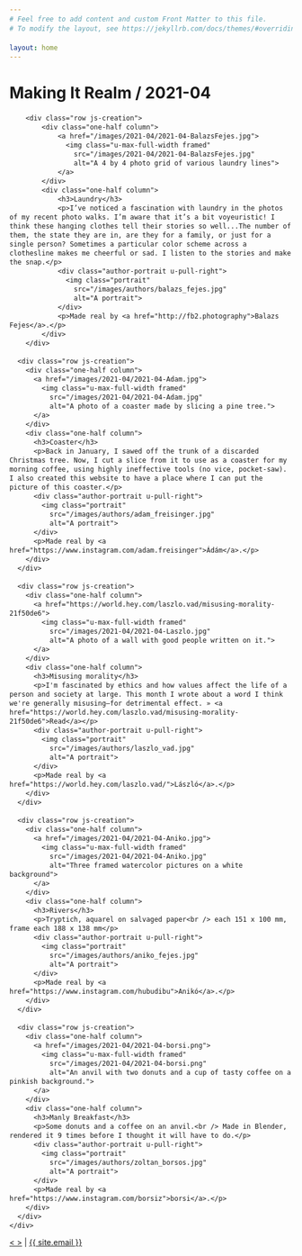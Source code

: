 ```yaml
---
# Feel free to add content and custom Front Matter to this file.
# To modify the layout, see https://jekyllrb.com/docs/themes/#overriding-theme-defaults

layout: home
---
```


<head>

  <!-- Basic Page Needs
  –––––––––––––––––––––––––––––––––––––––––––––––––– -->
  <meta charset="utf-8">
  <title>Making It Realm</title>
  <meta name="description" content="Making It Realm">
  <meta name="author" content="MIR community">

  <!-- Mobile Specific Metas
  –––––––––––––––––––––––––––––––––––––––––––––––––– -->
  <meta name="viewport" content="width=device-width, initial-scale=1">

  <!-- FONT
  –––––––––––––––––––––––––––––––––––––––––––––––––– -->
  <link href="//fonts.googleapis.com/css?family=Raleway:400,300,600" rel="stylesheet" type="text/css">

  <!-- CSS
  –––––––––––––––––––––––––––––––––––––––––––––––––– -->
  <link rel="stylesheet" href="css/normalize.css">
  <link rel="stylesheet" href="css/skeleton.css">
  <link rel="stylesheet" href="css/custom.css">

  <!-- Favicon
  –––––––––––––––––––––––––––––––––––––––––––––––––– -->
  <link rel="icon" type="image/png" href="images/favicon.ico">

</head>

<body>

  <!-- Primary Page Layout
  –––––––––––––––––––––––––––––––––––––––––––––––––– -->
  <div class="section heading">
    <div class="container">
      <h1>Making It Realm / 2021-04</h1>
    </div>
  </div>

  <div class="section gallery">
    <div class="container js-creation-container">
        
        <div class="row js-creation">
            <div class="one-half column">
                <a href="/images/2021-04/2021-04-BalazsFejes.jpg">
                  <img class="u-max-full-width framed" 
                    src="/images/2021-04/2021-04-BalazsFejes.jpg" 
                    alt="A 4 by 4 photo grid of various laundry lines">
                </a>
            </div>
            <div class="one-half column">
                <h3>Laundry</h3>
                <p>I’ve noticed a fascination with laundry in the photos of my recent photo walks. I’m aware that it’s a bit voyeuristic! I think these hanging clothes tell their stories so well...The number of them, the state they are in, are they for a family, or just for a single person? Sometimes a particular color scheme across a clothesline makes me cheerful or sad. I listen to the stories and make the snap.</p>
                <div class="author-portrait u-pull-right">
                  <img class="portrait"
                    src="/images/authors/balazs_fejes.jpg" 
                    alt="A portrait">
                </div>
                <p>Made real by <a href="http://fb2.photography">Balazs Fejes</a>.</p>
            </div>
        </div>

      <div class="row js-creation">
        <div class="one-half column">
          <a href="/images/2021-04/2021-04-Adam.jpg">
            <img class="u-max-full-width framed"
              src="/images/2021-04/2021-04-Adam.jpg"
              alt="A photo of a coaster made by slicing a pine tree.">
          </a>
        </div>
        <div class="one-half column">
          <h3>Coaster</h3>
          <p>Back in January, I sawed off the trunk of a discarded Christmas tree. Now, I cut a slice from it to use as a coaster for my morning coffee, using highly ineffective tools (no vice, pocket-saw). I also created this website to have a place where I can put the picture of this coaster.</p>
          <div class="author-portrait u-pull-right">
            <img class="portrait" 
              src="/images/authors/adam_freisinger.jpg"
              alt="A portrait">
          </div>
          <p>Made real by <a href="https://www.instagram.com/adam.freisinger">Ádám</a>.</p>
        </div>
      </div>

      <div class="row js-creation">
        <div class="one-half column">
          <a href="https://world.hey.com/laszlo.vad/misusing-morality-21f50de6">
            <img class="u-max-full-width framed"
              src="/images/2021-04/2021-04-Laszlo.jpg"
              alt="A photo of a wall with good people written on it.">
          </a>
        </div>
        <div class="one-half column">
          <h3>Misusing morality</h3>
          <p>I'm fascinated by ethics and how values affect the life of a person and society at large. This month I wrote about a word I think we're generally misusing—for detrimental effect. » <a href="https://world.hey.com/laszlo.vad/misusing-morality-21f50de6">Read</a></p>
          <div class="author-portrait u-pull-right">
            <img class="portrait"
              src="/images/authors/laszlo_vad.jpg"
              alt="A portrait">
          </div>
          <p>Made real by <a href="https://world.hey.com/laszlo.vad/">László</a>.</p>
        </div>
      </div>

      <div class="row js-creation">
        <div class="one-half column">
          <a href="/images/2021-04/2021-04-Aniko.jpg">
            <img class="u-max-full-width framed" 
              src="/images/2021-04/2021-04-Aniko.jpg" 
              alt="Three framed watercolor pictures on a white background">
          </a>
        </div>
        <div class="one-half column">
          <h3>Rivers</h3>
          <p>Tryptich, aquarel on salvaged paper<br /> each 151 x 100 mm, frame each 188 x 138 mm</p>
          <div class="author-portrait u-pull-right">
            <img class="portrait" 
              src="/images/authors/aniko_fejes.jpg" 
              alt="A portrait">
          </div>
          <p>Made real by <a href="https://www.instagram.com/hubudibu">Anikó</a>.</p>
        </div>
      </div>

      <div class="row js-creation">
        <div class="one-half column">
          <a href="/images/2021-04/2021-04-borsi.png">
            <img class="u-max-full-width framed"
              src="/images/2021-04/2021-04-borsi.png"
              alt="An anvil with two donuts and a cup of tasty coffee on a pinkish background.">
          </a>
        </div>
        <div class="one-half column">
          <h3>Manly Breakfast</h3>
          <p>Some donuts and a coffee on an anvil.<br /> Made in Blender, rendered it 9 times before I thought it will have to do.</p>
          <div class="author-portrait u-pull-right">
            <img class="portrait" 
              src="/images/authors/zoltan_borsos.jpg" 
              alt="A portrait">
          </div>
          <p>Made real by <a href="https://www.instagram.com/borsiz">borsi</a>.</p>
        </div>
      </div>
    </div>
  </div>

  <div class="section footer small-print">
    <p><a href="https://github.com/freegyes/MakingItRealm">&lt; &gt;</a> | <a href="mailto:{{ site.email }}">{{ site.email }}</a></p>
  </div>

  <script src="/scripts/randomize.js"></script>
<!-- End Document
  –––––––––––––––––––––––––––––––––––––––––––––––––– -->
</body>